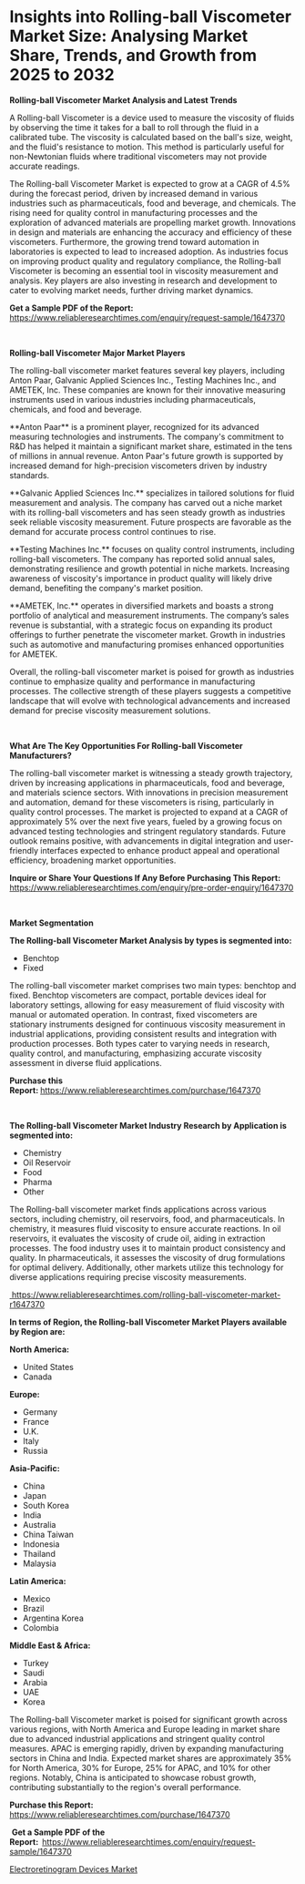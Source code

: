 <p><h1>Insights into Rolling-ball Viscometer Market Size: Analysing Market Share, Trends, and Growth from 2025 to 2032</h1></p><p><strong>Rolling-ball Viscometer Market Analysis and Latest Trends</strong></p>
<p><p>A Rolling-ball Viscometer is a device used to measure the viscosity of fluids by observing the time it takes for a ball to roll through the fluid in a calibrated tube. The viscosity is calculated based on the ball's size, weight, and the fluid's resistance to motion. This method is particularly useful for non-Newtonian fluids where traditional viscometers may not provide accurate readings.</p><p>The Rolling-ball Viscometer Market is expected to grow at a CAGR of 4.5% during the forecast period, driven by increased demand in various industries such as pharmaceuticals, food and beverage, and chemicals. The rising need for quality control in manufacturing processes and the exploration of advanced materials are propelling market growth. Innovations in design and materials are enhancing the accuracy and efficiency of these viscometers. Furthermore, the growing trend toward automation in laboratories is expected to lead to increased adoption. As industries focus on improving product quality and regulatory compliance, the Rolling-ball Viscometer is becoming an essential tool in viscosity measurement and analysis. Key players are also investing in research and development to cater to evolving market needs, further driving market dynamics.</p></p>
<p><strong>Get a Sample PDF of the Report:&nbsp;</strong> <a href="https://www.reliableresearchtimes.com/enquiry/request-sample/1647370?utm_campaign=2244&utm_medium=2&utm_source=Github&utm_content=ia&utm_term=29032025&utm_id=rolling-ball-viscometer">https://www.reliableresearchtimes.com/enquiry/request-sample/1647370</a></p>
<p>&nbsp;</p>
<p><strong>Rolling-ball Viscometer Major Market Players</strong></p>
<p><p>The rolling-ball viscometer market features several key players, including Anton Paar, Galvanic Applied Sciences Inc., Testing Machines Inc., and AMETEK, Inc. These companies are known for their innovative measuring instruments used in various industries including pharmaceuticals, chemicals, and food and beverage.</p><p>**Anton Paar** is a prominent player, recognized for its advanced measuring technologies and instruments. The company's commitment to R&D has helped it maintain a significant market share, estimated in the tens of millions in annual revenue. Anton Paar's future growth is supported by increased demand for high-precision viscometers driven by industry standards.</p><p>**Galvanic Applied Sciences Inc.** specializes in tailored solutions for fluid measurement and analysis. The company has carved out a niche market with its rolling-ball viscometers and has seen steady growth as industries seek reliable viscosity measurement. Future prospects are favorable as the demand for accurate process control continues to rise.</p><p>**Testing Machines Inc.** focuses on quality control instruments, including rolling-ball viscometers. The company has reported solid annual sales, demonstrating resilience and growth potential in niche markets. Increasing awareness of viscosity's importance in product quality will likely drive demand, benefiting the company's market position.</p><p>**AMETEK, Inc.** operates in diversified markets and boasts a strong portfolio of analytical and measurement instruments. The company’s sales revenue is substantial, with a strategic focus on expanding its product offerings to further penetrate the viscometer market. Growth in industries such as automotive and manufacturing promises enhanced opportunities for AMETEK.</p><p>Overall, the rolling-ball viscometer market is poised for growth as industries continue to emphasize quality and performance in manufacturing processes. The collective strength of these players suggests a competitive landscape that will evolve with technological advancements and increased demand for precise viscosity measurement solutions.</p></p>
<p>&nbsp;</p>
<p><strong>What Are The Key Opportunities For Rolling-ball Viscometer Manufacturers?</strong></p>
<p><p>The rolling-ball viscometer market is witnessing a steady growth trajectory, driven by increasing applications in pharmaceuticals, food and beverage, and materials science sectors. With innovations in precision measurement and automation, demand for these viscometers is rising, particularly in quality control processes. The market is projected to expand at a CAGR of approximately 5% over the next five years, fueled by a growing focus on advanced testing technologies and stringent regulatory standards. Future outlook remains positive, with advancements in digital integration and user-friendly interfaces expected to enhance product appeal and operational efficiency, broadening market opportunities.</p></p>
<p><strong>Inquire or Share Your Questions If Any Before Purchasing This Report:</strong> <a href="https://www.reliableresearchtimes.com/enquiry/pre-order-enquiry/1647370?utm_campaign=2244&utm_medium=2&utm_source=Github&utm_content=ia&utm_term=29032025&utm_id=rolling-ball-viscometer">https://www.reliableresearchtimes.com/enquiry/pre-order-enquiry/1647370</a></p>
<p>&nbsp;</p>
<p><strong>Market Segmentation</strong></p>
<p><strong>The Rolling-ball Viscometer Market Analysis by types is segmented into:</strong></p>
<p><ul><li>Benchtop</li><li>Fixed</li></ul></p>
<p><p>The rolling-ball viscometer market comprises two main types: benchtop and fixed. Benchtop viscometers are compact, portable devices ideal for laboratory settings, allowing for easy measurement of fluid viscosity with manual or automated operation. In contrast, fixed viscometers are stationary instruments designed for continuous viscosity measurement in industrial applications, providing consistent results and integration with production processes. Both types cater to varying needs in research, quality control, and manufacturing, emphasizing accurate viscosity assessment in diverse fluid applications.</p></p>
<p><strong>Purchase this Report:&nbsp;</strong><a href="https://www.reliableresearchtimes.com/purchase/1647370?utm_campaign=2244&utm_medium=2&utm_source=Github&utm_content=ia&utm_term=29032025&utm_id=rolling-ball-viscometer">https://www.reliableresearchtimes.com/purchase/1647370</a></p>
<p>&nbsp;</p>
<p><strong>The Rolling-ball Viscometer Market Industry Research by Application is segmented into:</strong></p>
<p><ul><li>Chemistry</li><li>Oil Reservoir</li><li>Food</li><li>Pharma</li><li>Other</li></ul></p>
<p><p>The Rolling-ball viscometer market finds applications across various sectors, including chemistry, oil reservoirs, food, and pharmaceuticals. In chemistry, it measures fluid viscosity to ensure accurate reactions. In oil reservoirs, it evaluates the viscosity of crude oil, aiding in extraction processes. The food industry uses it to maintain product consistency and quality. In pharmaceuticals, it assesses the viscosity of drug formulations for optimal delivery. Additionally, other markets utilize this technology for diverse applications requiring precise viscosity measurements.</p></p>
<p><a href="https://www.reliableresearchtimes.com/rolling-ball-viscometer-market-r1647370?utm_campaign=2244&utm_medium=2&utm_source=Github&utm_content=ia&utm_term=29032025&utm_id=rolling-ball-viscometer">&nbsp;https://www.reliableresearchtimes.com/rolling-ball-viscometer-market-r1647370</a></p>
<p><strong>In terms of Region, the Rolling-ball Viscometer Market Players available by Region are:</strong></p>
<p>
    <p> <strong> North America: </strong>
        <ul>
            <li>United States</li>
            <li>Canada</li>
        </ul>
        </p> 
    <p> <strong> Europe: </strong>
        <ul>
            <li>Germany</li>
            <li>France</li>
            <li>U.K.</li>
            <li>Italy</li>
            <li>Russia</li>
        </ul>
        </p> 
    <p> <strong> Asia-Pacific: </strong>
        <ul>
            <li>China</li>
            <li>Japan</li>
            <li>South Korea</li>
            <li>India</li>
            <li>Australia</li>
            <li>China Taiwan</li>
            <li>Indonesia</li>
            <li>Thailand</li>
            <li>Malaysia</li>
        </ul>
        </p> 
    <p> <strong> Latin America: </strong>
        <ul>
            <li>Mexico</li>
            <li>Brazil</li>
            <li>Argentina Korea</li>
            <li>Colombia</li>
        </ul>
        </p> 
    <p> <strong> Middle East & Africa: </strong>
        <ul>
            <li>Turkey</li>
            <li>Saudi</li>
            <li>Arabia</li>
            <li>UAE</li>
            <li>Korea</li>
        </ul>
    </p>
    </p>
<p><p>The Rolling-ball Viscometer market is poised for significant growth across various regions, with North America and Europe leading in market share due to advanced industrial applications and stringent quality control measures. APAC is emerging rapidly, driven by expanding manufacturing sectors in China and India. Expected market shares are approximately 35% for North America, 30% for Europe, 25% for APAC, and 10% for other regions. Notably, China is anticipated to showcase robust growth, contributing substantially to the region's overall performance.</p></p>
<p><strong>Purchase this Report: </strong><a href="https://www.reliableresearchtimes.com/purchase/1647370?utm_campaign=2244&utm_medium=2&utm_source=Github&utm_content=ia&utm_term=29032025&utm_id=rolling-ball-viscometer">https://www.reliableresearchtimes.com/purchase/1647370</a></p>
<p>&nbsp;<strong>Get a Sample PDF of the Report:&nbsp;&nbsp;</strong><a href="https://www.reliableresearchtimes.com/enquiry/request-sample/1647370?utm_campaign=2244&utm_medium=2&utm_source=Github&utm_content=ia&utm_term=29032025&utm_id=rolling-ball-viscometer">https://www.reliableresearchtimes.com/enquiry/request-sample/1647370</a></p>
<p><strong></strong></p>
<p><p><a href="https://github.com/elizabethdagraca/Market-Research-Report-List-5/blob/main/electroretinogram-devices-market.md?utm_campaign=2244&utm_medium=2&utm_source=Github&utm_content=ia&utm_term=29032025&utm_id=rolling-ball-viscometer">Electroretinogram Devices Market</a></p></p>